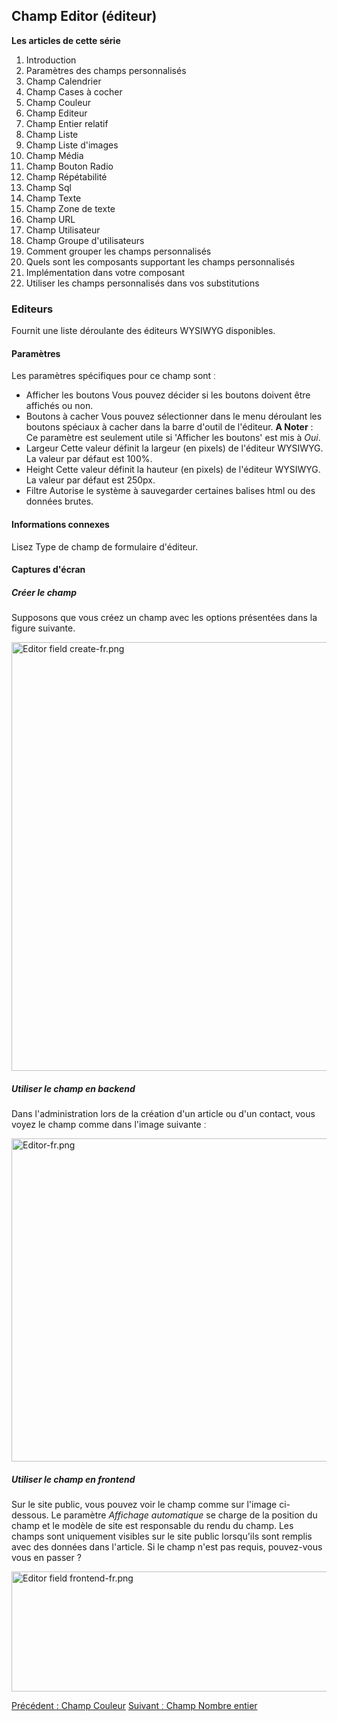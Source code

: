 <!-- Filename: J3.x:Adding_custom_fields/Editor_Field / Display title: Ajout de champs personnalisés/Champ Editeur -->

<span id="section-portal-heading"></span>

## Champ Editor (éditeur)

**Les articles de cette série**

1.  Introduction
2.   Paramètres des champs
    personnalisés
3.   Champ
    Calendrier
4.   Champ Cases à
    cocher
5.   Champ
    Couleur
6.   Champ
    Editeur
7.   Champ Entier
    relatif
8.   Champ
    Liste
9.   Champ Liste
    d'images
10.  Champ
    Média
11.  Champ Bouton
    Radio
12.  Champ
    Répétabilité
13.  Champ
    Sql
14.  Champ
    Texte
15.  Champ Zone de
    texte
16.  Champ
    URL
17.  Champ
    Utilisateur
18.  Champ Groupe
    d'utilisateurs
19.  Comment grouper les champs
    personnalisés
20.  Quels sont les composants supportant les champs
    personnalisés
21.  Implémentation dans votre
    composant
22.  Utiliser les champs personnalisés dans vos
    substitutions

### Editeurs

Fournit une liste déroulante des éditeurs WYSIWYG disponibles.

#### Paramètres

Les paramètres spécifiques pour ce champ sont ː

- Afficher les boutons
  Vous pouvez décider si les boutons doivent être affichés ou non.
- Boutons à cacher
  Vous pouvez sélectionner dans le menu déroulant les boutons spéciaux à
  cacher dans la barre d'outil de l'éditeur. **A Noter** : Ce paramètre
  est seulement utile si 'Afficher les boutons' est mis à *Oui*.
- Largeur
  Cette valeur définit la largeur (en pixels) de l'éditeur WYSIWYG. La
  valeur par défaut est 100%.
- Height
  Cette valeur définit la hauteur (en pixels) de l'éditeur WYSIWYG. La
  valeur par défaut est 250px.
- Filtre
  Autorise le système à sauvegarder certaines balises html ou des
  données brutes.

#### Informations connexes

Lisez  Type de champ de formulaire
d'éditeur.

#### Captures d'écran

##### Créer le champ

Supposons que vous créez un champ avec les options présentées dans la
figure suivante.

<img
src="https://docs.joomla.org/images/thumb/0/02/Editor_field_create-fr.png/800px-Editor_field_create-fr.png"
decoding="async"
srcset="https://docs.joomla.org/images/0/02/Editor_field_create-fr.png 1.5x"
data-file-width="965" data-file-height="828" width="800" height="686"
alt="Editor field create-fr.png" />

##### Utiliser le champ en backend

Dans l'administration lors de la création d'un article ou d'un contact,
vous voyez le champ comme dans l'image suivante ː

<img
src="https://docs.joomla.org/images/thumb/1/19/Editor-fr.png/800px-Editor-fr.png"
decoding="async"
srcset="https://docs.joomla.org/images/1/19/Editor-fr.png 1.5x"
data-file-width="978" data-file-height="632" width="800" height="517"
alt="Editor-fr.png" />

##### Utiliser le champ en frontend

Sur le site public, vous pouvez voir le champ comme sur l'image
ci-dessous. Le paramètre *Affichage automatique* se charge de la
position du champ et le modèle de site est responsable du rendu du
champ.
Les champs sont uniquement visibles sur le site public lorsqu'ils sont
remplis avec des données dans l'article. Si le champ n'est pas requis,
pouvez-vous vous en passer ?

<img
src="https://docs.joomla.org/images/2/20/Editor_field_frontend-fr.png"
decoding="async" data-file-width="800" data-file-height="192"
width="800" height="192" alt="Editor field frontend-fr.png" />

<a href="https://docs.joomla.org/J3.x:Adding_custom_fields/Color_Field"
id="content-button" class="button expand success">Précédent : Champ
Couleur</a> <a
href="https://docs.joomla.org/J3.x:Adding_custom_fields/Integer_Field"
id="content-button" class="button expand">Suivant ː Champ Nombre
entier</a>
